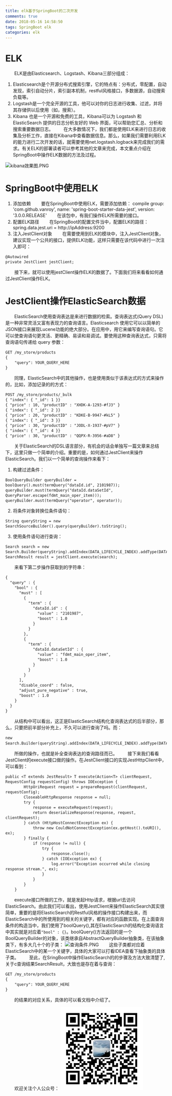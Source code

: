 ```yaml
---
title: elk基于SpringBoot的二次开发
comments: true
date: 2018-05-16 14:58:50
tags: SpringBoot elk
categories: elk
---
```

# ELK
&emsp;&emsp;ELK是由Elasticsearch、Logstash、Kibana三部分组成：
1. Elasticsearch是个开源分布式搜索引擎，它的特点有：分布式，零配置，自动发现，索引自动分片，索引副本机制，restful风格接口，多数据源，自动搜索负载等。
2. Logstash是一个完全开源的工具，他可以对你的日志进行收集、过滤，并将其存储供以后使用（如，搜索）。
3. Kibana 也是一个开源和免费的工具，Kibana可以为 Logstash 和 ElasticSearch 提供的日志分析友好的 Web 界面，可以帮助您汇总、分析和搜索重要数据日志。
&emsp;&emsp;在大多数情况下，我们都是使用ELK来进行日志的收集及分析工作，直接在Kibana中查看数据信息。那么，如果我们需要利用ELK的能力进行二次开发的话，就需要使用net.logstash.logback来完成我们的需求。有关ELK的部署读者可以参考其他的文章来完成，本文重点介绍在SpringBoot中操作ELK数据的方法及过程。

![kibana效果图.PNG](./kibana效果图.PNG)

# SpringBoot中使用ELK
1. 添加依赖
&emsp;&emsp;要在SpringBoot中使用ELK，需要添加依赖：
compile group: 'com.github.vanroy', name: 'spring-boot-starter-data-jest', version: '3.0.0.RELEASE'
&emsp;&emsp;在该包中，有我们操作ELK所需要的接口。
2. 配置ELK路径
&emsp;&emsp;在SpringBoot的配置文件当中，配置ELK的路径：spring.data.jest.uri     = http://ipAddress:9200
3. 注入JestClient对象
&emsp;&emsp;在需要使用到ELK的模块中，注入JestClient对象，建议实现一个公共的接口，提供ELK功能，这样只需要在该代码中进行一次注入即可：
```
@Autowired
private JestClient jestClient;
```
&emsp;&emsp;接下来，就可以使用jestClient操作ELK的数据了。下面我们将来看看如何通过JestClient操作ELK。

# JestClient操作ElasticSearch数据
&emsp;&emsp;ElasticSearch使用查询表达是来进行数据的检索。查询表达式(Query DSL)是一种非常灵活又富有表现力的查询语言。Elasticsearch 使用它可以以简单的JSON接口来展现Lucene功能的绝大部分。在应用中，用它来编写查询语句。它可以使查询语句更灵活、更精确、易读和易调试。要使用这种查询表达式，只需将查询语句传递给 query 参数：
```
GET /my_store/products
{
    "query": YOUR_QUERY_HERE
}
```
&emsp;&emsp;同理，ElasticSearch中的其他操作，也是使用类似于该表达式的方式来操作的，比如，添加记录的的方式：
```
POST /my_store/products/_bulk
{ "index": { "_id": 1 }}
{ "price" : 10, "productID" : "XHDK-A-1293-#fJ3" }
{ "index": { "_id": 2 }}
{ "price" : 20, "productID" : "KDKE-B-9947-#kL5" }
{ "index": { "_id": 3 }}
{ "price" : 30, "productID" : "JODL-X-1937-#pV7" }
{ "index": { "_id": 4 }}
{ "price" : 30, "productID" : "QQPX-R-3956-#aD8" }
```
&emsp;&emsp;关于ElasticSearch的DSL语言部分，有机会的话会单独写一篇文章来总结下，这里只做一个简单的介绍。重要的是，如何通过JestClient来操作ElasticSearch。我们以一个简单的查询操作来看下：
1. 构建过滤条件：
```
BoolQueryBuilder queryBuilder = boolQuery().must(termQuery("dataId.id", 2101987));
queryBuilder.must(termQuery("dataId.dataSetId", QueryParser.escape(fdmt_main_oper_item)));
queryBuilder.must(termQuery("operator", operator));
```
2. 将条件对象转换位条件语句：
```
String queryString = new SearchSourceBuilder().query(queryBuilder).toString();
```
3. 使用条件语句进行查询：
```
Search search = new Search.Builder(queryString).addIndex(DATA_LIFECYCLE_INDEX).addType(DATA_LIFECYCLE_TYPE).build();
SearchResult result = jestClient.execute(search);
```
&emsp;&emsp;来看下第二步操作获取到的字符串：
```
{
  "query" : {
    "bool" : {
      "must" : [
        {
          "term" : {
            "dataId.id" : {
              "value" : "2101987",
              "boost" : 1.0
            }
          }
        },
        {
          "term" : {
            "dataId.dataSetId" : {
              "value" : "fdmt_main_oper_item",
              "boost" : 1.0
            }
          }
        }
      ],
      "disable_coord" : false,
      "adjust_pure_negative" : true,
      "boost" : 1.0
    }
  }
}
```
&emsp;&emsp;从结构中可以看出，这正是ElasticSearch结构化查询表达式的后半部分，那么，只要把前半部分补充上，不久可以进行查询了吗。而：
```
new Search.Builder(queryString).addIndex(DATA_LIFECYCLE_INDEX).addType(DATA_LIFECYCLE_TYPE)；
```
&emsp;&emsp;所做的操作，也就是补全查询表达的查询路径而已。
&emsp;&emsp;接下来我们看看JestClient的execute接口做的操作。在JestClient接口的实现JestHttpClient中，可以看到：
```
public <T extends JestResult> T execute(Action<T> clientRequest, RequestConfig requestConfig) throws IOException {
        HttpUriRequest request = prepareRequest(clientRequest, requestConfig);
        CloseableHttpResponse response = null;
        try {
            response = executeRequest(request);
            return deserializeResponse(response, request, clientRequest);
        } catch (HttpHostConnectException ex) {
            throw new CouldNotConnectException(ex.getHost().toURI(), ex);
        } finally {
            if (response != null) {
                try {
                    response.close();
                } catch (IOException ex) {
                    log.error("Exception occurred while closing response stream.", ex);
                }
            }
        }
    }
```
&emsp;&emsp;execute接口所做的工作，就是发起Http请求，根据url去访问ElasticSearch。由此我们可以看出，使用JestClient来操作ElasticSearch其实很简单，重要的是将ElasticSearch的Restful风格的操作接口构建出来，而ElasticSearch中的所使用到的相关的关键字，都有对应的函数实现。在上面查询条件的构造当中，我们使用了boolQuery(),其在ElasticSearch的结构化查询语言中其实就是对应着``"bool" : {}``。boolQuery()方法返回的是一个BoolQueryBuilder的对象，该类继承自AbstractQueryBuilder抽象类，在该抽象类下，有多大几十个的子类：
![查询条件.PNG](./查询条件.PNG)
&emsp;&emsp;这些子类都对应着ElasticSearch中的某一个关键字，具体的大家可以打看IDEA查看下抽象类的具体子类。
&emsp;&emsp;至此，在SringBoot中操作ElasticSearch的的步骤及方法大致清楚了,关于c查询结果SearchResult，大致也是存在着与查询：
```
GET /my_store/products
{
    "query": YOUR_QUERY_HERE
}
```
&emsp;&emsp;的结果的对应关系，具体的可以看文档中介绍了。

&emsp;&emsp;欢迎关注个人公众号：
![个人公号](./个人公号.jpg)